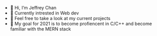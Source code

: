 - 👋 Hi, I’m Jeffrey Chan
- 👀 Currently intrested in Web dev 
- 🌱 Feel free to take a look at my current projects
- 💞️ My goal for 2021 is to become profiencent in C/C++ and become familiar with the MERN stack

<!---
KaiKitJeffreyChan/KaiKitJeffreyChan is a ✨ special ✨ repository because its `README.md` (this file) appears on your GitHub profile.
You can click the Preview link to take a look at your changes.
--->
